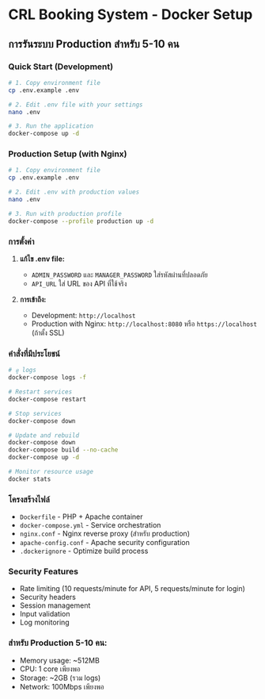 # CRL Booking System - Docker Setup

## การรันระบบ Production สำหรับ 5-10 คน

### Quick Start (Development)
```bash
# 1. Copy environment file
cp .env.example .env

# 2. Edit .env file with your settings
nano .env

# 3. Run the application
docker-compose up -d
```

### Production Setup (with Nginx)
```bash
# 1. Copy environment file
cp .env.example .env

# 2. Edit .env with production values
nano .env

# 3. Run with production profile
docker-compose --profile production up -d
```

### การตั้งค่า

1. **แก้ไข .env file:**
   - `ADMIN_PASSWORD` และ `MANAGER_PASSWORD` ใส่รหัสผ่านที่ปลอดภัย
   - `API_URL` ใส่ URL ของ API ที่ใช้จริง

2. **การเข้าถึง:**
   - Development: `http://localhost`
   - Production with Nginx: `http://localhost:8080` หรือ `https://localhost` (ถ้าตั้ง SSL)

### คำสั่งที่มีประโยชน์

```bash
# ดู logs
docker-compose logs -f

# Restart services
docker-compose restart

# Stop services  
docker-compose down

# Update and rebuild
docker-compose down
docker-compose build --no-cache
docker-compose up -d

# Monitor resource usage
docker stats
```

### โครงสร้างไฟล์
- `Dockerfile` - PHP + Apache container
- `docker-compose.yml` - Service orchestration
- `nginx.conf` - Nginx reverse proxy (สำหรับ production)
- `apache-config.conf` - Apache security configuration
- `.dockerignore` - Optimize build process

### Security Features
- Rate limiting (10 requests/minute for API, 5 requests/minute for login)
- Security headers
- Session management
- Input validation
- Log monitoring

### สำหรับ Production 5-10 คน:
- Memory usage: ~512MB
- CPU: 1 core เพียงพอ
- Storage: ~2GB (รวม logs)
- Network: 100Mbps เพียงพอ